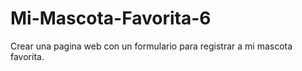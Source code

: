# Mi-Mascota-Favorita-6
Crear una pagina web con un formulario para registrar a mi mascota favorita.
